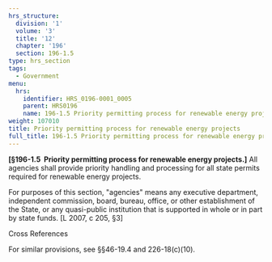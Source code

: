 ```yaml
---
hrs_structure:
  division: '1'
  volume: '3'
  title: '12'
  chapter: '196'
  section: 196-1.5
type: hrs_section
tags:
  - Government
menu:
  hrs:
    identifier: HRS_0196-0001_0005
    parent: HRS0196
    name: 196-1.5 Priority permitting process for renewable energy projects
weight: 107010
title: Priority permitting process for renewable energy projects
full_title: 196-1.5 Priority permitting process for renewable energy projects
---
```

**[§196-1.5  Priority permitting process for renewable energy projects.]** All agencies shall provide priority handling and processing for all state permits required for renewable energy projects.

For purposes of this section, "agencies" means any executive department, independent commission, board, bureau, office, or other establishment of the State, or any quasi-public institution that is supported in whole or in part by state funds. [L 2007, c 205, §3]

Cross References

For similar provisions, see §§46-19.4 and 226-18(c)(10).